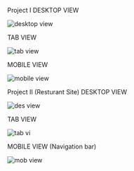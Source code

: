 Project I 
DESKTOP VIEW

![desktop view](https://user-images.githubusercontent.com/102377131/171879259-aa2ed8b4-93b2-4318-93c8-dd3551b1e803.jpg)

TAB VIEW

![tab view](https://user-images.githubusercontent.com/102377131/171879315-426d4f18-b56f-4794-a9ab-3626019dcf8d.jpg)

MOBILE VIEW

![mobile view](https://user-images.githubusercontent.com/102377131/171879363-6e9573b7-d50e-4039-b753-3351b3f1b668.jpg)


Project II (Resturant Site)
DESKTOP VIEW

![des view](https://user-images.githubusercontent.com/102377131/171903177-6ca7014a-8815-49a7-9b1c-f65fb46d048a.jpg)

TAB VIEW

![tab vi](https://user-images.githubusercontent.com/102377131/171903239-4827e43f-27b4-4d81-abef-411dbbb7dcec.jpg)

MOBILE VIEW (Navigation bar)

![mob view](https://user-images.githubusercontent.com/102377131/171903315-85ed3a96-ac10-4626-9c12-1da1e986c94d.jpg)
